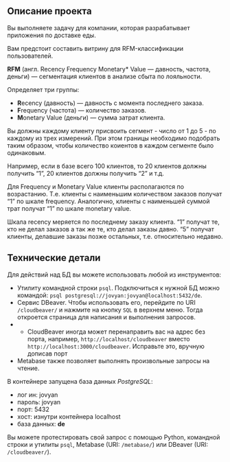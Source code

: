 ## **Описание проекта**

Вы выполняете задачу для компании, которая разрабатывает приложения по доставке еды. 

Вам предстоит составить витрину для RFM-классификации пользователей. 

**RFM** (англ. Recency Frequency Monetary* Value — давность, частота, деньги) — сегментация клиентов в анализе сбыта по лояльности.

Определяет три группы:

- **R**ecency (давность) — давность с момента последнего заказа.
- **F**requency (частота) — количество заказов.
- **M**onetary Value (деньги) — сумма затрат клиента.

Вы должны каждому клиенту присвоить сегмент - число от 1 до 5 - по каждому из трех измерений. При этом границы необходимо подобрать таким образом, чтобы количество коиентов в каждом сегменте было одинаковым.

Например, если в базе всего 100 клиентов, то 20 клиентов должны получить “1”, 20 клиентов должны получить “2” и т.д.

Для Frequency и Monetary Value клиенты располагаются по возрастанию. Т.е. клиенты с наименьшим количеством заказов получат “1” по шкале frequency. Аналогично, клиенты с наименьшей суммой трат получат “1” по шкале monetary value.

Шкала recency меряется по последнему заказу клиента. “1” получат те, кто не делал заказов а так же те, кто делал заказы давно. “5” получат клиенты, делавшие заказы позже остальных, т.е. относительно недавно.

## Технические детали

Для действий над БД вы можете использовать любой из инструментов:
- Утилиту командной строки `psql`. Подключиться к нужной БД можно командой: `psql postgresql://jovyan:jovyan@localhost:5432/de`.
- Сервис DBeaver. Чтобы использовать его, перейдите по URI `/cloudbeaver/` и нажмите на кнопку `SQL` в верхнем меню. Тогда откроется страница для написания и выполнения запросов.
- - CloudBeaver иногда может перенаправить вас на адрес без порта, например, `http://localhost/cloudbeaver` вместо `http://localhost:3000/cloudbeaver`. Исправьте это, вручную дописав порт
- Metabase также позволяет выполнять произвольные запросы на чтение.

В контейнере запущена база данных *PostgreSQL*:
- лог ин: jovyan
- пароль: jovyan
- порт: 5432
- хост: изнутри контейнера localhost
- база данных: **de**

Вы можете протестировать свой запрос с помощью Python, командной строки и утилиты `psql`, Metabase (URI: `/metabase/`) или DBeaver (URI: `/cloudbeaver/`).
